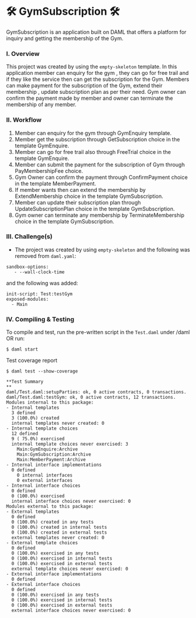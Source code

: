 # 🛠️ GymSubscription 🛠️ 

GymSubscription is an application built on DAML that offers a platform for inquiry and getting the membership of the Gym.

### I. Overview
This project was created by using the `empty-skeleton` template.
In this application member can enquiry for the gym , they can go for free trail and if they like the service then can get the subscription for the Gym.
Members can make payment for the subscription of the Gym, extend their membership , update subscription plan as per their need. Gym owner can confirm the payment made by
member and owner can terminate the membership of any member.

### II. Workflow
1. Member can enquiry for the gym through GymEnquiry template.
2. Member get the subscription through GetSubscription choice in the template GymEnquire.
3. Member can go for free trail also through FreeTrial choice in the template GymEnquire.
4. Member can submit the payment for the subscription of Gym through PayMembershipFee choice.
5. Gym Owner can confirm the payment through ConfirmPayment choice in the template MemberPayment.
6. If member wants then can extend the membership by ExtendMembership choice in the template GymSubscription.
7. Member can update their subscription plan through UpdateSubscriptionPlan choice in the template GymSubscription.
8. Gym owner can terminate any membership by TerminateMembership choice in the template GymSubscription.

### III. Challenge(s)
* The project was created by using `empty-skeleton` and the following was removed from `daml.yaml`:
```
sandbox-options:
   - --wall-clock-time
```
and the following was added:

```
init-script: Test:testGym
exposed-modules:
  - Main

```

### IV. Compiling & Testing
To compile and test, run the pre-written script in the `Test.daml` under /daml OR run:
```
$ daml start
```
Test coverage report
```
$ daml test --show-coverage

**Test Summary
**
daml/Test.daml:setupParties: ok, 0 active contracts, 0 transactions.
daml/Test.daml:testGym: ok, 0 active contracts, 12 transactions.
Modules internal to this package:
- Internal templates
  3 defined
  3 (100.0%) created
  internal templates never created: 0
- Internal template choices
  12 defined
  9 ( 75.0%) exercised
  internal template choices never exercised: 3
    Main:GymEnquire:Archive
    Main:GymSubscription:Archive
    Main:MemberPayment:Archive
- Internal interface implementations
  0 defined
    0 internal interfaces
    0 external interfaces
- Internal interface choices
  0 defined
  0 (100.0%) exercised
  internal interface choices never exercised: 0
Modules external to this package:
- External templates
  0 defined
  0 (100.0%) created in any tests
  0 (100.0%) created in internal tests
  0 (100.0%) created in external tests
  external templates never created: 0
- External template choices
  0 defined
  0 (100.0%) exercised in any tests
  0 (100.0%) exercised in internal tests
  0 (100.0%) exercised in external tests
  external template choices never exercised: 0
- External interface implementations
  0 defined
- External interface choices
  0 defined
  0 (100.0%) exercised in any tests
  0 (100.0%) exercised in internal tests
  0 (100.0%) exercised in external tests
  external interface choices never exercised: 0
